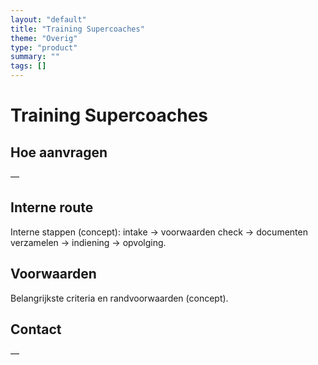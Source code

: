 ```yaml
---
layout: "default"
title: "Training Supercoaches"
theme: "Overig"
type: "product"
summary: ""
tags: []
---
```

# Training Supercoaches



## Hoe aanvragen
—

## Interne route
Interne stappen (concept): intake → voorwaarden check → documenten verzamelen → indiening → opvolging.

## Voorwaarden
Belangrijkste criteria en randvoorwaarden (concept).

## Contact
—
